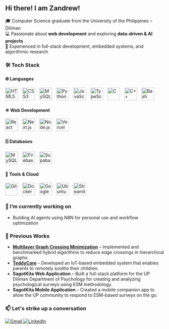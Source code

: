 ## Hi there! I am Zandrew!

<!--
**ZandrewG/ZandrewG** is a ✨ _special_ ✨ repository because its `README.md` (this file) appears on your GitHub profile.

Here are some ideas to get you started:

- 🔭 I’m currently working on ...
- 🌱 I’m currently learning ...
- 👯 I’m looking to collaborate on ...
- 🤔 I’m looking for help with ...
- 💬 Ask me about ...
- 📫 How to reach me: ...
- 😄 Pronouns: ...
- ⚡ Fun fact: ...
-->



🎓 Computer Science graduate from the University of the Philippines – Diliman  
💻 Passionate about **web development** and exploring **data-driven & AI projects**  
🚀 Experienced in full-stack development, embedded systems, and algorithmic research  



### 🛠 Tech Stack  

#### 🌐 Languages  
<p align="left">
  <a href="https://developer.mozilla.org/en-US/docs/Web/HTML" title="HTML Docs" style="text-decoration:none;border-bottom:0;">
    <img src="https://cdn.jsdelivr.net/gh/devicons/devicon/icons/html5/html5-original.svg" width="40" height="40" alt="HTML5" style="margin-right:10px;" />
  </a>
  <a href="https://developer.mozilla.org/en-US/docs/Web/CSS" title="CSS Docs" style="text-decoration:none;border-bottom:0;">
    <img src="https://cdn.jsdelivr.net/gh/devicons/devicon/icons/css3/css3-original.svg" width="40" height="40" alt="CSS3" style="margin-right:10px;" />
  </a>
  <a href="https://dev.mysql.com/doc/" title="MySQL Docs" style="text-decoration:none;border-bottom:0;">
    <img src="https://cdn.jsdelivr.net/gh/devicons/devicon/icons/mysql/mysql-original.svg" width="40" height="40" alt="MySQL" style="margin-right:10px;" />
  </a>
  <a href="https://docs.python.org/3/" title="Python Docs" style="text-decoration:none;border-bottom:0;">
    <img src="https://cdn.jsdelivr.net/gh/devicons/devicon/icons/python/python-original.svg" width="40" height="40" alt="Python" style="margin-right:10px;" />
  </a>
  <a href="https://developer.mozilla.org/en-US/docs/Web/JavaScript" title="JavaScript Docs" style="text-decoration:none;border-bottom:0;">
    <img src="https://cdn.jsdelivr.net/gh/devicons/devicon/icons/javascript/javascript-original.svg" width="40" height="40" alt="JavaScript" style="margin-right:10px;" />
  </a>
  <a href="https://www.typescriptlang.org/docs/" title="TypeScript Docs" style="text-decoration:none;border-bottom:0;">
    <img src="https://cdn.jsdelivr.net/gh/devicons/devicon/icons/typescript/typescript-original.svg" width="40" height="40" alt="TypeScript" style="margin-right:10px;" />
  </a>
  <a href="https://devdocs.io/c/" title="C Docs" style="text-decoration:none;border-bottom:0;">
    <img src="https://cdn.jsdelivr.net/gh/devicons/devicon/icons/c/c-original.svg" width="40" height="40" alt="C" style="margin-right:10px;" />
  </a>
  <a href="https://cplusplus.com/doc/" title="C++ Docs" style="text-decoration:none;border-bottom:0;">
    <img src="https://cdn.jsdelivr.net/gh/devicons/devicon/icons/cplusplus/cplusplus-original.svg" width="40" height="40" alt="C++" style="margin-right:10px;" />
  </a>
  <a href="https://www.gnu.org/software/bash/manual/bash.html" title="Bash Manual" style="text-decoration:none;border-bottom:0;">
    <img src="https://cdn.simpleicons.org/gnubash/4EAA25" width="40" height="40" alt="Bash" style="margin-right:10px;" />
  </a>
</p>

#### ⚛️ Web Development  
<p align="left">
  <a href="https://react.dev/" title="React Docs" style="text-decoration:none;border-bottom:0;">
    <img src="https://cdn.jsdelivr.net/gh/devicons/devicon/icons/react/react-original.svg" width="40" height="40" alt="React" style="margin-right:10px;" />
  </a>
  <a href="https://nextjs.org/docs" title="Next.js Docs" style="text-decoration:none;border-bottom:0;">
    <img src="https://cdn.simpleicons.org/nextdotjs/FFFFFF" width="40" height="40" alt="Next.js" style="margin-right:10px;" />
  </a>
  <a href="https://nodejs.org/en/docs/" title="Node.js Docs" style="text-decoration:none;border-bottom:0;">
    <img src="https://cdn.jsdelivr.net/gh/devicons/devicon/icons/nodejs/nodejs-original.svg" width="40" height="40" alt="Node.js" style="margin-right:10px;" />
  </a>
  <a href="https://vercel.com/docs" title="Vercel Docs" style="text-decoration:none;border-bottom:0;">
    <img src="https://cdn.simpleicons.org/vercel/FFFFFF" width="40" height="40" alt="Vercel" style="margin-right:10px;" />
  </a>
</p>

#### 🗄️ Databases  
<p align="left">
  <a href="https://dev.mysql.com/doc/" title="MySQL Docs" style="text-decoration:none;border-bottom:0;">
    <img src="https://cdn.jsdelivr.net/gh/devicons/devicon/icons/mysql/mysql-original.svg" width="40" height="40" alt="MySQL" style="margin-right:10px;" />
  </a>
  <a href="https://firebase.google.com/docs" title="Firebase Docs" style="text-decoration:none;border-bottom:0;">
    <img src="https://cdn.jsdelivr.net/gh/devicons/devicon/icons/firebase/firebase-plain.svg" width="40" height="40" alt="Firebase" style="margin-right:10px;" />
  </a>
  <a href="https://supabase.com/docs" title="Supabase Docs" style="text-decoration:none;border-bottom:0;">
    <img src="https://cdn.jsdelivr.net/gh/devicons/devicon/icons/supabase/supabase-original.svg" width="40" height="40" alt="Supabase" style="margin-right:10px;" />
  </a>
</p>

#### 🔧 Tools & Cloud  
<p align="left">
  <a href="https://git-scm.com/doc" title="Git Docs" style="text-decoration:none;border-bottom:0;">
    <img src="https://cdn.jsdelivr.net/gh/devicons/devicon/icons/git/git-original.svg" width="40" height="40" alt="Git" style="margin-right:10px;" />
  </a>
  <a href="https://docs.docker.com/" title="Docker Docs" style="text-decoration:none;border-bottom:0;">
    <img src="https://cdn.jsdelivr.net/gh/devicons/devicon/icons/docker/docker-original.svg" width="40" height="40" alt="Docker" style="margin-right:10px;" />
  </a>
  <a href="https://cloud.google.com/docs" title="Google Cloud Docs" style="text-decoration:none;border-bottom:0;">
    <img src="https://cdn.jsdelivr.net/gh/devicons/devicon/icons/googlecloud/googlecloud-original.svg" width="40" height="40" alt="Google Cloud" style="margin-right:10px;" />
  </a>
  <a href="https://ubuntu.com/tutorials" title="Ubuntu Tutorials" style="text-decoration:none;border-bottom:0;">
    <img src="https://cdn.simpleicons.org/ubuntu/E95420" width="40" height="40" alt="Ubuntu" style="margin-right:10px;" />
  </a>
  <a href="https://docs.streamlit.io/" title="Streamlit Docs" style="text-decoration:none;border-bottom:0;">
    <img src="https://cdn.simpleicons.org/streamlit/FF4B4B" width="40" height="40" alt="Streamlit" style="margin-right:10px;" />
  </a>
</p>

### 🔭 I’m currently working on 
- Building AI agents using N8N for personal use and workflow optimization

### 🌟 Previous Works  
- [**Multilayer Graph Crossing Minimization**](https://github.com/ZandrewG/Crossing-Minimization-in-k-layered-Hierarchical-Graphs) – Implemented and benchmarked hybrid algorithms to reduce edge crossings in hierarchical graphs.
- [**TeddyCare**](https://github.com/inunice/teddycare) – Developed an IoT-based embedded system that enables parents to remotely soothe their children.
- **SagotKita Web Application** – Built a full-stack platform for the UP Diliman Department of Psychology for creating and analyzing psychological surveys using ESM methodology.
- **SagotKita Mobile Application** – Created a mobile companion app to allow the UP community to respond to ESM-based surveys on the go.

### 📫 Let's strike up a conversation 
<p align="left">
  <a href="mailto:zandrew.garais@gmail.com">
    <img src="https://img.shields.io/badge/Gmail-D14836?style=for-the-badge&logo=gmail&logoColor=white" alt="Gmail"/>
  </a>
  <a href="https://www.linkedin.com/in/zcgarais/" target="_blank">
    <img src="https://img.shields.io/badge/LinkedIn-0A66C2?style=for-the-badge&logo=linkedin&logoColor=white" alt="LinkedIn"/>
  </a>
</p>

